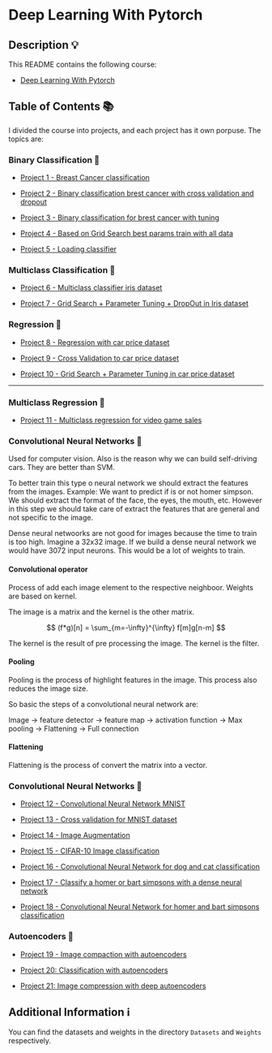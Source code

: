 # Deep Learning With Pytorch

## Description 💡

This README contains the following course:

- [Deep Learning With Pytorch](https://www.udemy.com/course/formacao-deep-learning-pytorch-python/)

## Table of Contents 📚

I divided the course into projects, and each project has it own porpuse. The topics are:

### Binary Classification 🎯

- [Project 1 - Breast Cancer classification](/Courses/Deep%20Learning%20With%20Pytorch/Project_1.ipynb)

- [Project 2 - Binary classification brest cancer with cross validation and dropout](/Courses/Deep%20Learning%20With%20Pytorch/Project_2.ipynb)

- [Project 3 - Binary classification for brest cancer with tuning](/Courses/Deep%20Learning%20With%20Pytorch/Project_3.ipynb)

- [Project 4 - Based on Grid Search best params train with all data](/Courses/Deep%20Learning%20With%20Pytorch/Project_4.ipynb)

- [Project 5 - Loading classifier](/Courses/Deep%20Learning%20With%20Pytorch/Project_5.ipynb)

### Multiclass Classification 🎯

- [Project 6 - Multiclass classifier iris dataset](/Courses/Deep%20Learning%20With%20Pytorch/Project_6.ipynb)

- [Project 7 - Grid Search + Parameter Tuning + DropOut in Iris dataset](/Courses/Deep%20Learning%20With%20Pytorch/Project_7.ipynb)

### Regression 🎯

- [Project 8 - Regression with car price dataset](/Courses/Deep%20Learning%20With%20Pytorch/Project_8.ipynb)

- [Project 9 - Cross Validation to car price dataset](/Courses/Deep%20Learning%20With%20Pytorch/Project_9.ipynb)

- [Project 10 - Grid Search + Parameter Tuning in car price dataset](/Courses/Deep%20Learning%20With%20Pytorch/Project_10.ipynb)

---

### Multiclass Regression 🎯

- [Project 11 - Multiclass regression for video game sales](/Courses/Deep%20Learning%20With%20Pytorch/Project_11.ipynb)

### Convolutional Neural Networks 🎯

Used for computer vision. Also is the reason why we can build self-driving cars. They are better than SVM.

To better train this type o neural network we should extract the features from the images. Example: We want to predict if is or not homer simpson. We should extract the format of the face, the eyes, the mouth, etc. However in this step we should take care of extract the features that are general and not specific to the image.

Dense neural netwoorks are not good for images because the time to train is too high. Imagine a 32x32 image. If we build a dense neural network we would have 3072 input neurons. This would be a lot of weights to train.

#### Convolutional operator

Process of add each image element to the respective neighboor. Weights are based on kernel. 

The image is a matrix and the kernel is the other matrix.

$$ (f*g)[n] = \sum_{m=-\infty}^{\infty} f[m]g[n-m] $$

The kernel is the result of pre processing the image. The kernel is the filter.

#### Pooling

Pooling is the process of highlight features in the image. This process also reduces the image size.

So basic the steps of a convolutional neural network are:

Image -> feature detector -> feature map -> activation function -> Max pooling -> Flattening -> Full connection

#### Flattening

Flattening is the process of convert the matrix into a vector.


### Convolutional Neural Networks 🎯

- [Project 12 - Convolutional Neural Network MNIST](/Courses/Deep%20Learning%20With%20Pytorch/Project_12.ipynb)

- [Project 13 - Cross validation for MNIST dataset](/Courses/Deep%20Learning%20With%20Pytorch/Project_13.ipynb) 

- [Project 14 - Image Augmentation](/Courses/Deep%20Learning%20With%20Pytorch/Project_14.ipynb)

- [Project 15 - CIFAR-10 Image classification](/Courses/Deep%20Learning%20With%20Pytorch/Project_15.ipynb)

- [Project 16 - Convolutional Neural Network for dog and cat classification](/Courses/Deep%20Learning%20With%20Pytorch/Project_16.ipynb)

- [Project 17 - Classify a homer or bart simpsons with a dense neural network](/Courses/Deep%20Learning%20With%20Pytorch/Project_17.ipynb)

- [Project 18 - Convolutional Neural Network for homer and bart simpsons classification](/Courses/Deep%20Learning%20With%20Pytorch/Project_18.ipynb)

### Autoencoders 🎯

- [Project 19 - Image compaction with autoencoders](/Courses/Deep%20Learning%20With%20Pytorch/Project_19.ipynb)

- [Project 20: Classification with autoencoders](/Courses/Deep%20Learning%20With%20Pytorch/Project_20.ipynb)

- [Project 21: Image compression with deep autoencoders](/Courses/Deep%20Learning%20With%20Pytorch/Project_21.ipynb)

## Additional Information ℹ️

You can find the datasets and weights in the directory `Datasets` and `Weights` respectively.